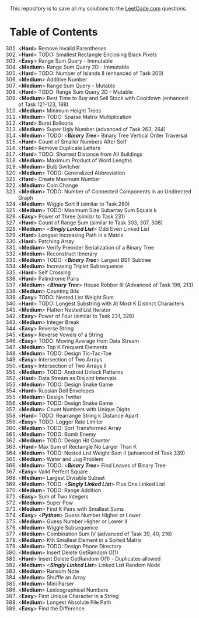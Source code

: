 This repository is to save all my solutions to the [LeetCode.com][LeetCode]
questions.


Table of Contents
=================

301. \<**Hard**>    Remove Invalid Parentheses
302. \<**Hard**>    TODO: Smallest Rectangle Enclosing Black Pixels
303. \<**Easy**>    Range Sum Query - Immutable
304. \<**Medium**>  Range Sum Query 2D - Immutable
305. \<**Hard**>    TODO: Number of Islands II (enhanced of Task 200)
306. \<**Medium**>  Additive Number
307. \<**Medium**>  Range Sum Query - Mutable
308. \<**Hard**>    TODO: Range Sum Query 2D - Mutable
309. \<**Medium**>  Best Time to Buy and Sell Stock with Cooldown (enhanced of Task 121-123, 188)
310. \<**Medium**>  Minimum Height Trees
311. \<**Medium**>  TODO: Sparse Matrix Multiplication
312. \<**Hard**>    Burst Balloons
313. \<**Medium**>  Super Ugly Number (advanced of Task 263, 264)
314. \<**Medium**>  TODO: \<***Binary Tree***> Binary Tree Vertical Order Traversal
315. \<**Hard**>    Count of Smaller Numbers After Self
316. \<**Hard**>    Remove Duplicate Letters
317. \<**Hard**>    TODO: Shortest Distance from All Buildings
318. \<**Medium**>  Maximum Product of Word Lengths
319. \<**Medium**>  Bulb Switcher
320. \<**Medium**>  TODO: Generalized Abbreviation
321. \<**Hard**>    Create Maximum Number
322. \<**Medium**>  Coin Change
323. \<**Medium**>  TODO: Number of Connected Components in an Undirected Graph
324. \<**Medium**>  Wiggle Sort II (similar to Task 280)
325. \<**Medium**>  TODO: Maximum Size Subarray Sum Equals k
326. \<**Easy**>    Power of Three (similar to Task 231)
327. \<**Hard**>    Count of Range Sum (similar to Task 303, 307, 308)
328. \<**Medium**>  \<***Singly Linked List***> Odd Even Linked List
329. \<**Hard**>    Longest Increasing Path in a Matrix
330. \<**Hard**>    Patching Array
331. \<**Medium**>  Verify Preorder Serialization of a Binary Tree
332. \<**Medium**>  Reconstruct Itinerary
333. \<**Medium**>  TODO: \<***Binary Tree***> Largest BST Subtree
334. \<**Medium**>  Increasing Triplet Subsequence
335. \<**Hard**>    Self Crossing
336. \<**Hard**>    Palindrome Pairs
337. \<**Medium**>  \<***Binary Tree***> House Robber III (Advanced of Task 198, 213)
338. \<**Medium**>  Counting Bits
339. \<**Easy**>    TODO: Nested List Weight Sum
340. \<**Hard**>    TODO: Longest Substring with At Most K Distinct Characters
341. \<**Medium**>  Flatten Nested List Iterator
342. \<**Easy**>    Power of Four (similar to Task 231, 326)
343. \<**Medium**>  Integer Break
344. \<**Easy**>    Reverse String
345. \<**Easy**>    Reverse Vowels of a String
346. \<**Easy**>    TODO: Moving Average from Data Stream
347. \<**Medium**>  Top K Frequent Elements
348. \<**Medium**>  TODO: Design Tic-Tac-Toe
349. \<**Easy**>    Intersection of Two Arrays
350. \<**Easy**>    Intersection of Two Arrays II
351. \<**Medium**>  TODO: Android Unlock Patterns
352. \<**Hard**>    Data Stream as Disjoint Intervals
353. \<**Medium**>  TODO: Design Snake Game
354. \<**Hard**>    Russian Doll Envelopes
355. \<**Medium**>  Design Twitter
356. \<**Medium**>  TODO: Design Snake Game
357. \<**Medium**>  Count Numbers with Unique Digits
358. \<**Hard**>    TODO: Rearrange String k Distance Apart
359. \<**Easy**>    TODO: Logger Rate Limiter
360. \<**Medium**>  TODO: Sort Transformed Array
361. \<**Medium**>  TODO: Bomb Enemy
362. \<**Medium**>  TODO: Design Hit Counter
363. \<**Hard**>    Max Sum of Rectangle No Larger Than K
364. \<**Medium**>  TODO: Nested List Weight Sum II (advanced of Task 339)
365. \<**Medium**>  Water and Jug Problem
366. \<**Medium**>  TODO: \<***Binary Tree***> Find Leaves of Binary Tree
367. \<**Easy**>    Valid Perfect Square
368. \<**Medium**>  Largest Divisible Subset
369. \<**Medium**>  TODO: \<***Singly Linked List***> Plus One Linked List
370. \<**Medium**>  TODO: Range Addition
371. \<**Easy**>    Sum of Two Integers
372. \<**Medium**>  Super Pow
373. \<**Medium**>  Find K Pairs with Smallest Sums
374. \<**Easy**>    \<***Python***> Guess Number Higher or Lower
375. \<**Medium**>  Guess Number Higher or Lower II
376. \<**Medium**>  Wiggle Subsequence
377. \<**Medium**>  Combination Sum IV (advanced of Task 39, 40, 216)
378. \<**Medium**>  Kth Smallest Element in a Sorted Matrix
379. \<**Medium**>  TODO: Design Phone Directory
380. \<**Medium**>  Insert Delete GetRandom O(1)
381. \<**Hard**>    Insert Delete GetRandom O(1) - Duplicates allowed
382. \<**Medium**>  \<***Singly Linked List***> Linked List Random Node
383. \<**Medium**>  Ransom Note
384. \<**Medium**>  Shuffle an Array
385. \<**Medium**>  Mini Parser
386. \<**Medium**>  Lexicographical Numbers
387. \<**Easy**>    First Unique Character in a String
388. \<**Medium**>  Longest Absolute File Path
389. \<**Easy**>    Find the Difference


[LeetCode]: https://leetcode.com/problemset/all/
[archive001]: /archives001
[archive002]: /archives002
[archive003]: /archives003
